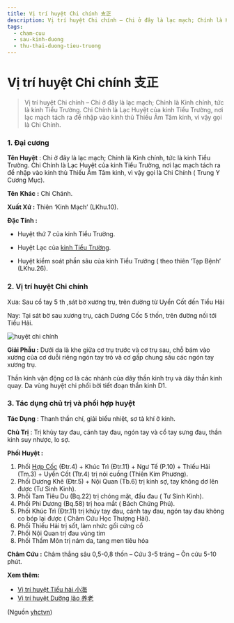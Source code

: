```yaml
---
title: Vị trí huyệt Chi chính 支正
description: Vị trí huyệt Chi chính – Chi ở đây là lạc mạch; Chính là Kinh chính, tức là kinh Tiểu Trường. Chi Chính là Lạc Huyệt của kinh Tiểu Trường, nơi lạc mạch tách ra để nhập vào kinh thủ Thiếu Âm Tâm kinh, vì vậy gọi là Chi Chính.
tags:
  - cham-cuu
  - sau-kinh-duong
  - thu-thai-duong-tieu-truong
---
```


# Vị trí huyệt Chi chính 支正 

> Vị trí huyệt Chi chính – Chi ở đây là lạc mạch; Chính là Kinh chính, tức là kinh Tiểu Trường. Chi Chính là Lạc Huyệt của kinh Tiểu Trường, nơi lạc mạch tách ra để nhập vào kinh thủ Thiếu Âm Tâm kinh, vì vậy gọi là Chi Chính.

### 1. Đại cương

**Tên Huyệt** : Chi ở đây là lạc mạch; Chính là Kinh chính, tức là kinh Tiểu Trường. Chi Chính là Lạc Huyệt của kinh Tiểu Trường, nơi lạc mạch tách ra để nhập vào kinh thủ Thiếu Âm Tâm kinh, vì vậy gọi là Chi Chính ( Trung Y Cương Mục).

**Tên** **Khác** **:** Chi Chánh.

**Xuất Xứ :** Thiên ‘Kinh Mạch’ (LKhu.10).

**Đặc Tính :**

+ Huyệt thứ 7 của kinh Tiểu Trường.

+ Huyệt Lạc của [kinh Tiểu Trường](/yhctvn/kinh-thu-thai-duong-tieu-truong/).

+ Huyệt kiểm soát phần sâu của kinh Tiểu Trường ( theo thiên ‘Tạp Bệnh’ (LKhu.26).

### 2. Vị trí huyệt Chi chính

Xưa: Sau cổ tay 5 th ,sát bờ xương trụ, trên đường từ Uyển Cốt đến Tiểu Hải

Nay: Tại sát bờ sau xương trụ, cách Dương Cốc 5 thốn, trên đường nối tới Tiểu Hải.

![huyệt chi chính](/imgs/yhctvn/huyet-chi-chinh-300x169.jpg)

**Giải Phẫu :** Dưới da là khe giữa cơ trụ trước và cơ trụ sau, chỗ bám vào xương của cơ duỗi riêng ngón tay trỏ và cơ gấp chung sâu các ngón tay xương trụ.

Thần kinh vận động cơ là các nhánh của dây thần kinh trụ và dây thần kinh quay. Da vùng huyệt chi phối bởi tiết đoạn thần kinh D1.

### 3. Tác dụng chủ trị và phối hợp huyệt

**Tác Dụng** : Thanh thần chí, giải biểu nhiệt, sơ tà khí ở kinh.

**Chủ Trị** : Trị khủy tay đau, cánh tay đau, ngón tay và cổ tay sưng đau, thần kinh suy nhược, lo sợ.

**Phối Huyệt :**

1. Phối [Hợp Cốc](/yhctvn/huyet-hop-coc-%e5%90%88-%e8%b0%b7/) (Đtr.4) + Khúc Trì (Đtr.11) + Ngư Tế (P.10) + Thiếu Hải (Tm.3) + Uyển Cốt (Ttr.4) trị nói cuồng (Thiên Kim Phương).
2. Phối Dương Khê (Đtr.5) + Nội Quan (Tb.6) trị kinh sợ, tay không dơ lên được (Tư Sinh Kinh).
3. Phối Tam Tiêu Du (Bq.22) trị chóng mặt, đầu đau ( Tư Sinh Kinh).
4. Phối Phi Dương (Bq.58) trị hoa mắt ( Bách Chứng Phú).
5. Phối Khúc Trì (Đtr.11) trị khủy tay đau, cánh tay đau, ngón tay đau không co bóp lại được ( Châm Cứu Học Thượng Hải).
6. Phối Thiếu Hải trị sốt, làm nhức gối cứng cổ
7. Phối Nội Quan trị đau vùng tim
8. Phối Thầm Môn trị nám da, tang men tiêu hóa

**Châm Cứu :** Châm thẳng sâu 0,5-0,8 thốn – Cứu 3-5 tráng – Ôn cứu 5-10 phút.

**Xem thêm:**

* [Vị trí huyệt Tiểu hải 小海](/yhctvn/vi-tri-huyet-tieu-hai-%e5%b0%8f%e6%b5%b7/)
* [Vị trí huyệt Dưỡng lão 养老](/yhctvn/vi-tri-huyet-duong-lao-%e5%85%bb%e8%80%81/)

(Nguồn <a href="https://yhctvn.com/vi-tri-huyet-chi-chinh-支正/" target="_blank">yhctvn</a>)

